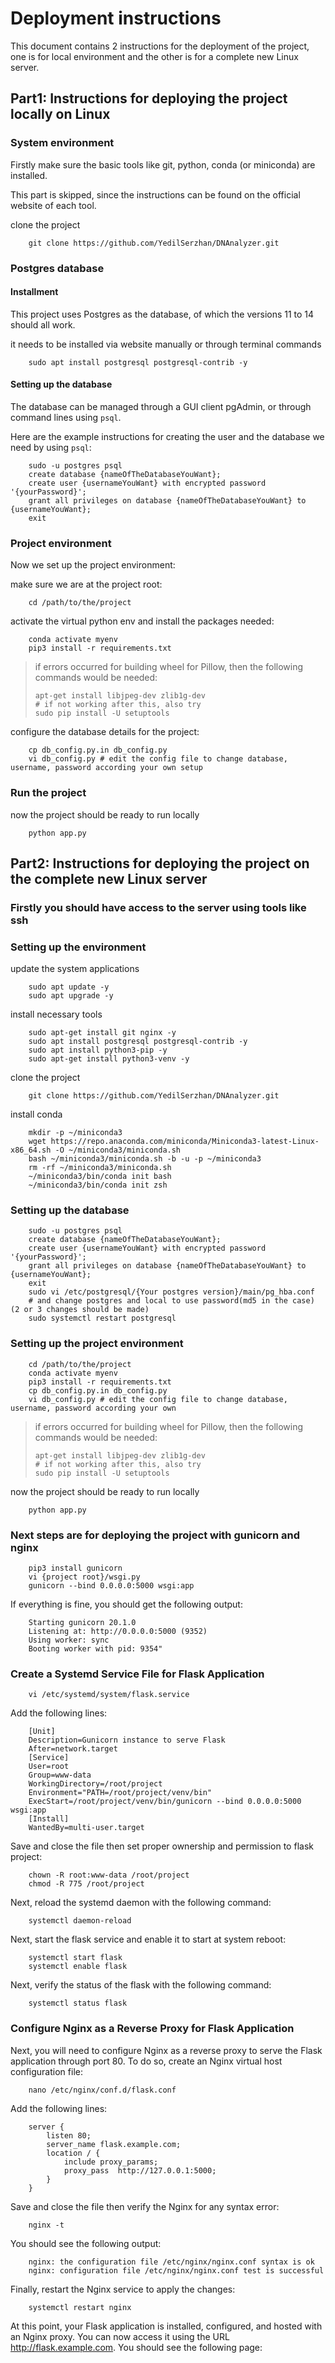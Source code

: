 # Deployment instructions

This document contains 2 instructions for the deployment of the project, one is for local environment and the other is for a complete new Linux server.

## Part1: Instructions for deploying the project locally on Linux

### System environment

Firstly make sure the basic tools like git, python, conda (or miniconda) are installed.

This part is skipped, since the instructions can be found on the official website of each tool.

clone the project
```
    git clone https://github.com/YedilSerzhan/DNAnalyzer.git
```

### Postgres database

#### Installment

This project uses Postgres as the database, of which the versions 11 to 14 should all work.

it needs to be installed via website manually
or through terminal commands
```
    sudo apt install postgresql postgresql-contrib -y
```

#### Setting up the database

The database can be managed through a GUI client pgAdmin, or through command lines using `psql`.

Here are the example instructions for creating the user and the database we need by using `psql`:

```
    sudo -u postgres psql
    create database {nameOfTheDatabaseYouWant};
    create user {usernameYouWant} with encrypted password '{yourPassword}';
    grant all privileges on database {nameOfTheDatabaseYouWant} to {usernameYouWant};
    exit
```

### Project environment

Now we set up the project environment:

make sure we are at the project root:

```
    cd /path/to/the/project
```

activate the virtual python env and install the packages needed:

```
    conda activate myenv
    pip3 install -r requirements.txt
``` 

>   if errors occurred for building wheel for Pillow, then the following commands would be needed:
>   ```
>   apt-get install libjpeg-dev zlib1g-dev
>   # if not working after this, also try
>   sudo pip install -U setuptools
>   ```

configure the database details for the project:
```
    cp db_config.py.in db_config.py
    vi db_config.py # edit the config file to change database, username, password according your own setup
```

### Run the project

now the project should be ready to run locally
```
    python app.py
```

## Part2: Instructions for deploying the project on the complete new Linux server
### Firstly you should have access to the server using tools like ssh
### Setting up the environment
update the system applications
```
    sudo apt update -y
    sudo apt upgrade -y
```

install necessary tools
```
    sudo apt-get install git nginx -y
    sudo apt install postgresql postgresql-contrib -y
    sudo apt install python3-pip -y
    sudo apt-get install python3-venv -y
```

clone the project
```
    git clone https://github.com/YedilSerzhan/DNAnalyzer.git
```

install conda
```
    mkdir -p ~/miniconda3
    wget https://repo.anaconda.com/miniconda/Miniconda3-latest-Linux-x86_64.sh -O ~/miniconda3/miniconda.sh
    bash ~/miniconda3/miniconda.sh -b -u -p ~/miniconda3
    rm -rf ~/miniconda3/miniconda.sh
    ~/miniconda3/bin/conda init bash
    ~/miniconda3/bin/conda init zsh
```
### Setting up the database
```
    sudo -u postgres psql
    create database {nameOfTheDatabaseYouWant};
    create user {usernameYouWant} with encrypted password '{yourPassword}';
    grant all privileges on database {nameOfTheDatabaseYouWant} to {usernameYouWant};
    exit
    sudo vi /etc/postgresql/{Your postgres version}/main/pg_hba.conf
    # and change postgres and local to use password(md5 in the case) (2 or 3 changes should be made)
    sudo systemctl restart postgresql
```

### Setting up the project environment
```
    cd /path/to/the/project
    conda activate myenv
    pip3 install -r requirements.txt
    cp db_config.py.in db_config.py
    vi db_config.py # edit the config file to change database, username, password according your own
```

>   if errors occurred for building wheel for Pillow, then the following commands would be needed:
>   ```
>   apt-get install libjpeg-dev zlib1g-dev
>   # if not working after this, also try
>   sudo pip install -U setuptools
>   ```

now the project should be ready to run locally
```
    python app.py
```

### Next steps are for deploying the project with gunicorn and nginx
```
    pip3 install gunicorn
    vi {project root}/wsgi.py
    gunicorn --bind 0.0.0.0:5000 wsgi:app
```

If everything is fine, you should get the following output:
```
    Starting gunicorn 20.1.0
    Listening at: http://0.0.0.0:5000 (9352)
    Using worker: sync
    Booting worker with pid: 9354"
```




### Create a Systemd Service File for Flask Application
```
    vi /etc/systemd/system/flask.service
```
Add the following lines:
```
    [Unit]
    Description=Gunicorn instance to serve Flask
    After=network.target
    [Service]
    User=root
    Group=www-data
    WorkingDirectory=/root/project
    Environment="PATH=/root/project/venv/bin"
    ExecStart=/root/project/venv/bin/gunicorn --bind 0.0.0.0:5000 wsgi:app
    [Install]
    WantedBy=multi-user.target
```
Save and close the file then set proper ownership and permission to flask project:

```
    chown -R root:www-data /root/project
    chmod -R 775 /root/project
```
Next, reload the systemd daemon with the following command:
```
    systemctl daemon-reload
```
Next, start the flask service and enable it to start at system reboot:

```
    systemctl start flask
    systemctl enable flask
```
Next, verify the status of the flask with the following command:

```
    systemctl status flask
```

### Configure Nginx as a Reverse Proxy for Flask Application

Next, you will need to configure Nginx as a reverse proxy to serve the Flask application through port 80. To do so, create an Nginx virtual host configuration file:
```
    nano /etc/nginx/conf.d/flask.conf
```

Add the following lines:
```
    server {
        listen 80;
        server_name flask.example.com;
        location / {
            include proxy_params;
            proxy_pass  http://127.0.0.1:5000;
        }
    }
```

Save and close the file then verify the Nginx for any syntax error:
```
    nginx -t
```
You should see the following output:
```
    nginx: the configuration file /etc/nginx/nginx.conf syntax is ok
    nginx: configuration file /etc/nginx/nginx.conf test is successful
```
Finally, restart the Nginx service to apply the changes:

```
    systemctl restart nginx
```
At this point, your Flask application is installed, configured, and hosted with an Nginx proxy. You can now access it using the URL http://flask.example.com. You should see the following page: